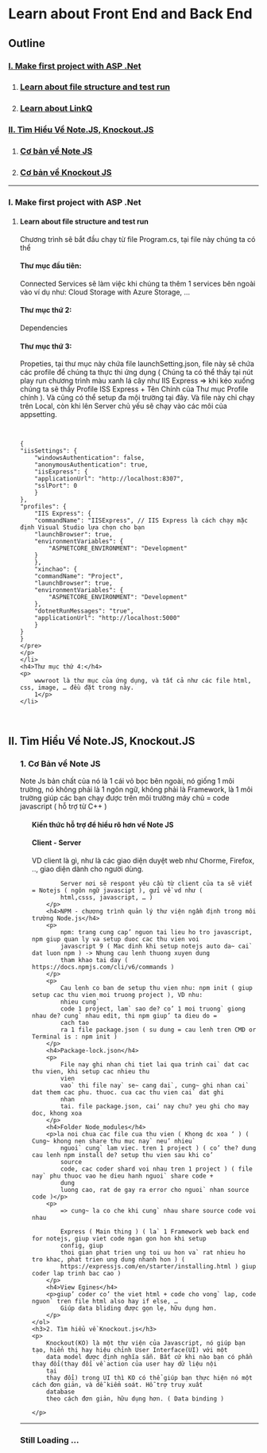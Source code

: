 <h1>Learn about Front End and Back End</h1>
<h2>Outline</h2>
<h3><a href="#Section1">I. Make first project with ASP .Net
    </a></h3>
<ol>
    <li>
        <h3><a href="#Section2">Learn about file structure and test run
            </a></h3>
    </li>
    <li>
        <h3><a href="#Section3">Learn about LinkQ
            </a></h3>
    </li>
</ol>
<h3><a href="#Section2">II. Tìm Hiểu Về Note.JS, Knockout.JS
    </a></h3>
<ol>
    <li>
        <h3><a href="#Section2">Cơ bản về Note JS</a></h3>
    </li>
    <li>
        <h3><a href="#Section3">Cơ bản về Knockout JS
            </a></h3>
    </li>
</ol>
<hr>
</hr>
<h3>I. Make first project with ASP .Net</h3>
<ol>
    <li>
        <h4>Learn about file structure and test run
    </li>
    <div id="user-content-section1" dir="auto">
        Chương trình sẽ bắt đầu chạy từ file Program.cs, tại file này chúng ta có thể
    </div>
    <h4>Thư mục đầu tiên:</h4>
    <p> Connected Services sẽ làm việc khi chúng ta thêm 1 services bên ngoài vào ví dụ như: Cloud Storage with Azure
        Storage, …
    </p>
    <h4>Thư mục thứ 2:</h4>
    <p>
        Dependencies
    </p>
    <h4>Thư mục thứ 3:</h4>
    <p>
        Propeties, tại thư mục này chứa file launchSetting.json, file này sẽ chứa các profile để chúng ta thực thi ứng
        dụng ( Chúng ta có thể thấy tại nút play run chương trình màu xanh lá cây như IIS Express => khi kéo xuống chúng
        ta sẽ thấy Profile ISS Express + Tên Chính của Thư mục Profile chính ). Và cũng có thể setup đa mội trường tại
        đây. Và file này chỉ chạy trên Local, còn khi lên Server chủ yếu sẽ chạy vào các môi của appsetting.
    </p>
    <p style="font-size: 12;">
    <pre>

    {
    "iisSettings": {
        "windowsAuthentication": false,
        "anonymousAuthentication": true,
        "iisExpress": {
        "applicationUrl": "http://localhost:8307",
        "sslPort": 0
        }
    },
    "profiles": {
        "IIS Express": {
        "commandName": "IISExpress", // IIS Express là cách chạy mặc định Visual Studio lựa chọn cho bạn
        "launchBrowser": true,
        "environmentVariables": {
            "ASPNETCORE_ENVIRONMENT": "Development"
        }
        },
        "xinchao": {
        "commandName": "Project",
        "launchBrowser": true,
        "environmentVariables": {
            "ASPNETCORE_ENVIRONMENT": "Development"
        },
        "dotnetRunMessages": "true",
        "applicationUrl": "http://localhost:5000"
        }
    }
    }
    </pre>
    </p>
    </li>
    <h4>Thư mục thứ 4:</h4>
    <p>
        wwwroot là thư mục của ứng dụng, và tất cả như các file html, css, image, … đều đặt trong này.
        1</p>
    </li>

</ol>
<h2>II. Tìm Hiểu Về Note.JS, Knockout.JS</h2>
<ol>
    <h3>1. Cơ Bản về Note JS</h3>
    Note Js bản chất của nó là 1 cái vỏ bọc bên ngoài, nó giống 1 môi trường, nó không phải là 1 ngôn ngữ, không phải là
    Framework, là 1 môi trường giúp các bạn chạy được trên môi trường máy chủ = code javascript ( hỗ trợ từ C++ )
    <ol>
        <h4>Kiến thức hỗ trợ để hiểu rõ hơn về Note JS</h4>
        <h4>Client - Server</h4>
        <p>
            VD client là gì, như là các giao diện duyệt web như Chorme, Firefox, .., giao diện dành cho người dùng.

            Server nơi sẽ respont yêu cầu từ client của ta sẽ viết = Notejs ( ngôn ngữ javascipt ), gửi về vd như (
            html,csss, javascript, … )
        </p>
        <h4>NPM - chương trình quản lý thư viện ngầm định trong môi trường Node.js</h4>
        <p>
            npm: trang cung cap’ nguon tai lieu ho tro javascript, npm giup quan ly va setup duoc cac thu vien voi
            javascript 9 ( Mac dinh khi setup notejs auto da~ cai` dat luon npm ) -> Nhung cau lenh thuong xuyen dung
            tham khao tai day ( https://docs.npmjs.com/cli/v6/commands )
        </p>
        <p>
            Cau lenh co ban de setup thu vien nhu: npm init ( giup setup cac thu vien moi truong project ), VD nhu:
            nhieu cung`
            code 1 project, lam` sao de? co’ 1 moi truong` giong nhau de? cung` nhau edit, thi npm giup’ ta dieu do =
            cach tao
            ra 1 file package.json ( su dung = cau lenh tren CMD or Terminal is : npm init )
        </p>
        <h4>Package-lock.json</h4>
        <p>
            File nay ghi nhan chi tiet lai qua trinh cai` dat cac thu vien, khi setup cac nhieu thu
            vien
            vao` thi file nay` se~ cang dai`, cung~ ghi nhan cai` dat them cac phu. thuoc. cua cac thu vien cai` dat ghi
            nhan
            tai. file package.json, cai’ nay chu? yeu ghi cho may doc, khong xoa
        </p>
        <h4>Folder Node_modules</h4>
        <p>la noi chua cac file cua thu vien ( Khong dc xoa ‘ ) ( Cung~ khong nen share thu muc nay` neu’ nhieu`
            nguoi` cung` lam viec. tren 1 project ) ( co’ the? dung cau lenh npm install de? setup thu vien sau khi co’
            source
            code, cac coder shard voi nhau tren 1 project ) ( file nay` phu thuoc vao he dieu hanh nguoi` share code +
            dung
            luong cao, rat de gay ra error cho nguoi` nhan source code )</p>
        <p>
            => cung~ la co che khi cung` nhau share source code voi nhau

            Express ( Main thing ) ( la` 1 Framework web back end for notejs, giup viet code ngan gon hon khi setup
            config, giup
            thoi gian phat trien ung toi uu hon va` rat nhieu ho tro khac, phat trien ung dung nhanh hon ) (
            https://expressjs.com/en/starter/installing.html ) giup coder lap trinh bac cao )
        </p>
        <h4>View Egines</h4>
        <p>giup’ coder co’ the viet html + code cho vong` lap, code nguon` tren file html also hay if else, …
            Giúp data bliding được gọn lẹ, hữu dụng hơn.
        </p>
    </ol>
    <h3>2. Tìm hiểu về Knockout.js</h3>
    <p>
        Knockout(KO) là một thư viện của Javascript, nó giúp bạn tạo, hiển thị hay hiệu chỉnh User Interface(UI) với một
        data model được định nghĩa sẵn. Bất cứ khi nào bạn có phần thay đổi(thay đổi về action của user hay dữ liệu nội
        tại
        thay đổi) trong UI thì KO có thể giúp bạn thực hiện nó một cách đơn giản, và dễ kiểm soát. Hỗ trợ truy xuất
        database
        theo cách đơn giản, hữu dụng hơn. ( Data binding )

    </p>
</ol>
<hr>
</hr>
<h3>Still Loading ...</h3>
